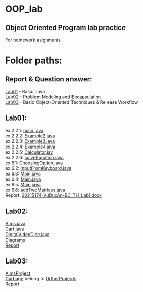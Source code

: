 # OOP_lab
## Object Oriented Program lab practice
For homework asignments
# Folder paths:

## Report & Question answer:

[Lab01](OtherProjects/src/hust/soict/Lab1/20215174-VuDucAn-BC_TH_Lab1.docx) - Basic Java<br />
[Lab02](Lab02/20215174-VuDucAn-BC_TH_Lab2.docx) - Problem Modeling and Encapsulation<br />
[Lab03](Lab03/20215174-VuDucAn-BC_TH_Lab03.docx) - Basic Object-Oriented Techniques & Release Workflow<br />

## Lab01:

ex 2.2.1: [main.java](OtherProjects/src/hust/soict/Lab1/Very_First_Programs/src/Main.java) <br />
ex 2.2.2: [Example2.java](OtherProjects/src/hust/soict/Lab1/Very_First_Programs/src/Example2.java) <br />
ex 2.2.3: [Example3.java](OtherProjects/src/hust/soict/Lab1/Very_First_Programs/src/Example3.java) <br />
ex 2.2.4: [Example4.java](OtherProjects/src/hust/soict/Lab1/Very_First_Programs/src/Example4.java) <br />
ex 2.2.5: [Calculator.jav](OtherProjects/src/hust/soict/Lab1/Very_First_Programs/src/Calculator.java) <br />
ex 2.2.6: [solveEquation.java](OtherProjects/src/hust/soict/Lab1/Very_First_Programs/src/solveEquation.java) <br />
ex 6.1: [ChoosingOption.java](OtherProjects/src/hust/soict/Lab1/OOP_lab/src/ChoosingOption.java) <br />
ex 6.2: [InputFromKeyboard.java](OtherProjects/src/hust/soict/Lab1/OOP_lab/src/InputFromKeyboard.java) <br />
ex 6.3: [Main.java](OtherProjects/src/hust/soict/Lab1/Triangle/src/Main.java) <br />
ex 6.4: [Main.java](OtherProjects/src/hust/soict/Lab1/Year_days/src/Main.java) <br />
ex 6.5: [Main.java](OtherProjects/src/hust/soict/Lab1/Sorting_array/src/Main.java) <br />
ex 6.6: [addTwoMatrices.java](OtherProjects/src/hust/soict/Lab1/Matrices/src/addTwoMatrices.java) <br />
Report: [20215174-VuDucAn-BC_TH_Lab1.docx](OtherProjects/src/hust/soict/Lab1/20215174-VuDucAn-BC_TH_Lab1.docx) <br />

## Lab02:

[Aims.java](OtherProjects/src/hust/soict/Lab02/AimsProject/src/Aims.java) <br />
[Cart.java](OtherProjects/src/hust/soict/Lab02/AimsProject/src/Cart.java) <br />
[DigitalVideoDisc.java](OtherProjects/src/hust/soict/Lab02/AimsProject/src/DigitalVideoDisc.java) <br />
[Diagrams](OtherProjects/src/hust/soict/Lab02/Diagrams.asta) <br />
[Report](OtherProjects/src/hust/soict/Lab02/20215174-VuDucAn-BC_TH_Lab02.docx) <br />

## Lab03:

[AimsProject](AimsProject/src/hust/soict/ict/aims) <br />
[Garbage](OtherProjects/src/hust/soict/globalict/garbage) belong to [OrtherProjects](OtherProjects)<br />
[Report](Lab03/20215174-VuDucAn-BC_TH_Lab03.docx) <br />
